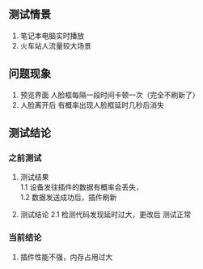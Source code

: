 ## 测试情景
1. 笔记本电脑实时播放
2. 火车站人流量较大场景

## 问题现象
1. 预览界面 人脸框每隔一段时间卡顿一次（完全不刷新了）
2. 人脸离开后 有概率出现人脸框延时几秒后消失

## 测试结论
### 之前测试
1. 测试结果  
1.1 设备发往插件的数据有概率会丢失，  
1.2 数据发送成功后，插件刷新

2. 测试结论
2.1 检测代码发现延时过大，更改后 测试正常

### 当前结论
1. 插件性能不强，内存占用过大

